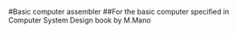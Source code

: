 #Basic computer assembler
##For the basic computer specified in Computer System Design book by M.Mano
